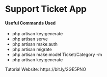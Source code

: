 <h1>Support Ticket App</h1>

<h4>Useful Commands Used</h4>
<ul>
    <li>php artisan key:generate</li>
    <li>php artisan serve</li>
    <li>php artisan make:auth</li>
    <li>php artisan migrate</li>
    <li>php artisan make:model Ticket/Category -m</li>
    <li>php artisan key:generate</li>

</ul>


<p>Tutorial Website: https://bit.ly/2GE5PNO</p>